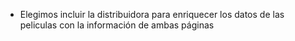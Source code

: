 - Elegimos incluir la distribuidora para enriquecer los datos de las peliculas con la información de ambas páginas
